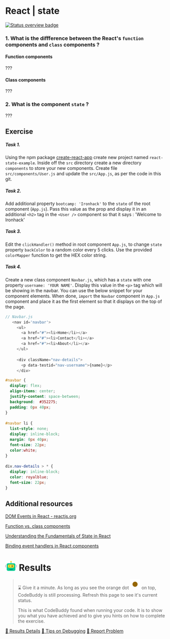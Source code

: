 # React | state
[![Status overview badge](../../blob/badges/.github/badges/main/badge.svg)](#-results)


### 1. What is the diffference between the React's `function` components and `class` components ?

#### Function components
  
???

#### Class components
   
???

### 2.  What is the component `state` ?
   
???

## Exercise

##### Task 1.
Using the npm package [create-react-app](https://facebook.github.io/create-react-app/docs/getting-started) create new project named `react-state-example`. 
Inside off the `src` directory create a new directory `components` to store your new components.
Create file `src/components/User.js` and update the `src/App.js`, as per the code in this git.

##### Task 2.
Add additional property `bootcamp: 'Ironhack'` to the `state` of the root component (`App.js`).
Pass this value as the prop and display it in an additional `<h2>` tag in the `<User />` component so that it says : 'Welcome to Ironhack'

##### Task 3.
Edit the `clickHandler()` method in root component `App.js`, to change `state` property `backColor` to a random color every 5 clicks. Use the provided `colorMapper` function to get the HEX color string.

##### Task 4.
Create a new class component `Navbar.js`, which has a `state` with one property `username: 'YOUR NAME'`.
Display this value in the `<p>` tag which will be showing in the navbar.
You can use the below snippet for your component elements.
When done, `import` the `Navbar` component in `App.js` component and place it as the first element so that it displays on the top of the page.

```js
// Navbar.js
   <nav id='navbar'>
     <ul>
       <a href="#"><li>Home</li></a>
       <a href="#"><li>Contact</li></a>
       <a href="#"><li>About</li></a>
     </ul>

     <div className="nav-details">
       <p data-testid="nav-username">{name}</p>
     </div>
```


```css
#navbar {
  display: flex;
  align-items: center;
  justify-content: space-between;
  background:  #352275;
  padding: 0px 40px;
}

#navbar li {
  list-style: none;
  display: inline-block;
  margin: 0px 40px; 
  font-size: 22px;
  color:white;
}

div.nav-details > * {
  display: inline-block;
  color: royalblue;
  font-size: 22px;
}
```

## Additional resources

[DOM Events in React -  reactjs.org](https://reactjs.org/docs/events.html)

[Function vs. class components](https://medium.com/@Zwenza/functional-vs-class-components-in-react-231e3fbd7108)

[Understanding the Fundamentals of State in React](https://medium.com/the-andela-way/understanding-the-fundamentals-of-state-in-react-79c711be677f)

[Binding event handlers in React components](https://medium.freecodecamp.org/this-is-why-we-need-to-bind-event-handlers-in-class-components-in-react-f7ea1a6f93eb)

[//]: # (autograding info start)
# <img src="https://github.com/DCI-EdTech/autograding-setup/raw/main/assets/bot-large.svg" alt="" data-canonical-src="https://github.com/DCI-EdTech/autograding-setup/raw/main/assets/bot-large.svg" height="31" /> Results
> ⌛ Give it a minute. As long as you see the orange dot ![processing](https://raw.githubusercontent.com/DCI-EdTech/autograding-setup/main/assets/processing.svg) on top, CodeBuddy is still processing. Refresh this page to see it's current status.
>
> This is what CodeBuddy found when running your code. It is to show you what you have achieved and to give you hints on how to complete the exercise.




[🔬 Results Details](../../actions)
[🐞 Tips on Debugging](https://github.com/DCI-EdTech/autograding-setup/wiki/How-to-work-with-CodeBuddy)
[📢 Report Problem](https://docs.google.com/forms/d/e/1FAIpQLSfS8wPh6bCMTLF2wmjiE5_UhPiOEnubEwwPLN_M8zTCjx5qbg/viewform?usp=pp_url&entry.652569746=SPA-events-Iron-Hack)


[//]: # (autograding info end)